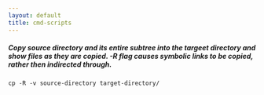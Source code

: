 ```yaml
---
layout: default
title: cmd-scripts
---
```

##### Copy source directory and its entire subtree into the targeet directory and show files as they are copied. -R flag causes symbolic links to be copied, rather then indirected through.
```cp -R -v source-directory target-directory/```
